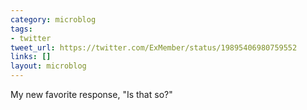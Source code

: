 ```yaml
---
category: microblog
tags:
- twitter
tweet_url: https://twitter.com/ExMember/status/19895406980759552
links: []
layout: microblog
---
```

My new favorite response, "Is that so?"

